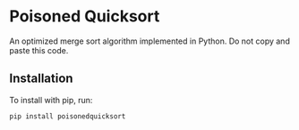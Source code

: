 Poisoned Quicksort
======

An optimized merge sort algorithm implemented in Python. Do not copy and paste this code.

Installation
------------

To install with pip, run:

    pip install poisonedquicksort
